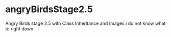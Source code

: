 # angryBirdsStage2.5
Angry Birds stage 2.5 with Class Inheritance and Images
i do not know what to right down